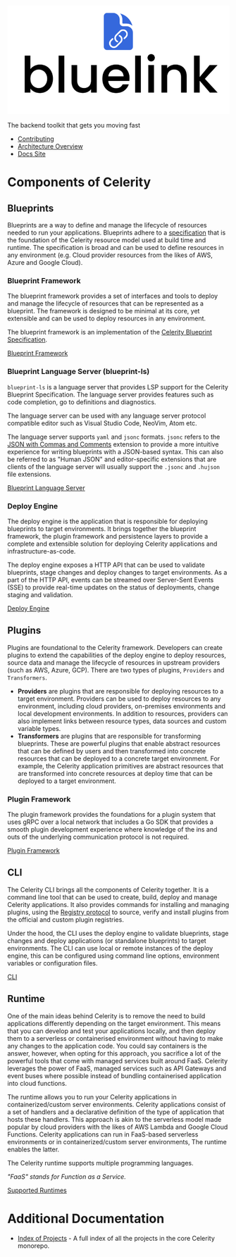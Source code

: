 ![Celerity](/resources/logo.svg)

The backend toolkit that gets you moving fast

- [Contributing](./CONTRIBUTING.md)
- [Architecture Overview](./ARCHITECTURE_OVERVIEW.md)
- [Docs Site](https://celerityframework.io)

# Components of Celerity

## Blueprints

Blueprints are a way to define and manage the lifecycle of resources needed to run your applications. Blueprints adhere to a [specification](https://celerityframework.io/docs/blueprint/specification) that is the foundation of the Celerity resource model used at build time and runtime.
The specification is broad and can be used to define resources in any environment (e.g. Cloud provider resources from the likes of AWS, Azure and Google Cloud).

### Blueprint Framework

The blueprint framework provides a set of interfaces and tools to deploy and manage the lifecycle of resources that can be represented as a blueprint. The framework is designed to be minimal at its core, yet extensible and can be used to deploy resources in any environment.

The blueprint framework is an implementation of the [Celerity Blueprint Specification](https://celerityframework.io/docs/blueprint/specification).

[Blueprint Framework](./libs/blueprint)

### Blueprint Language Server (blueprint-ls)

`blueprint-ls` is a language server that provides LSP support for the Celerity Blueprint Specification. The language server provides features such as code completion, go to definitions and diagnostics.

The language server can be used with any language server protocol compatible editor such as Visual Studio Code, NeoVim,  Atom etc.

The language server supports `yaml` and `jsonc` formats. `jsonc` refers to the [JSON with Commas and Comments](https://nigeltao.github.io/blog/2021/json-with-commas-comments.html) extension to provide a more intuitive experience for writing blueprints with a JSON-based syntax. This can also be referred to as "Human JSON" and editor-specific extensions that are clients of the language server will usually support the `.jsonc` and `.hujson` file extensions.

[Blueprint Language Server](./tools/blueprint-ls)

### Deploy Engine

The deploy engine is the application that is responsible for deploying blueprints to target environments. It brings together the blueprint framework, the plugin framework and persistence layers to provide a complete and extensible solution for deploying Celerity applications and infrastructure-as-code.

The deploy engine exposes a HTTP API that can be used to validate blueprints, stage changes and deploy changes to target environments. As a part of the HTTP API, events can be streamed over Server-Sent Events (SSE) to provide real-time updates on the status of deployments, change staging and validation. 

[Deploy Engine](./apps/deploy-engine)

## Plugins

Plugins are foundational to the Celerity framework. Developers can create plugins to extend the capabilities of the deploy engine to deploy resources, source data and manage the lifecycle of resources in upstream providers (such as AWS, Azure, GCP).
There are two types of plugins, `Providers` and `Transformers`.
- **Providers** are plugins that are responsible for deploying resources to a target environment. Providers can be used to deploy resources to any environment, including cloud providers, on-premises environments and local development environments. In addition to resources, providers can also implement links between resource types, data sources and custom variable types.
- **Transformers** are plugins that are responsible for transforming blueprints. These are powerful plugins that enable abstract resources that can be defined by users and then transformed into concrete resources that can be deployed to a concrete target environment. For example, the Celerity application primitives are abstract resources that are transformed into concrete resources at deploy time that can be deployed to a target environment.

### Plugin Framework

The plugin framework provides the foundations for a plugin system that uses gRPC over a local network that includes a Go SDK that provides a smooth plugin development experience where knowledge of the ins and outs of the underlying communication protocol is not required.

[Plugin Framework](./libs/plugin-framework)

## CLI

The Celerity CLI brings all the components of Celerity together. It is a command line tool that can be used to create, build, deploy and manage Celerity applications.
It also provides commands for installing and managing plugins, using the [Registry protocol](https://www.celerityframework.io/plugin-framework/docs/registry-protocols-formats/registry-protocol) to source, verify and install plugins from the official and custom plugin registries.

Under the hood, the CLI uses the deploy engine to validate blueprints, stage changes and deploy applications (or standalone blueprints) to target environments.
The CLI can use local or remote instances of the deploy engine, this can be configured using command line options, environment variables or configuration files.

[CLI](./apps/cli)

## Runtime

One of the main ideas behind Celerity is to remove the need to build applications differently depending on the target environment. This means that you can develop and test your applications locally, and then deploy them to a serverless or containerised environment without having to make any changes to the application code.
You could say containers is the answer, however, when opting for this approach, you sacrifice a lot of the powerful tools that come with managed services built around FaaS. Celerity leverages the power of FaaS, managed services such as API Gateways and event buses where possible instead of bundling containerised application into cloud functions.

The runtime allows you to run your Celerity applications in containerized/custom server environments. Celerity applications consist of a set of handlers and a declarative definition of the type of application that hosts these handlers. This approach is akin to the serverless model made popular by cloud providers with the likes of AWS Lambda and Google Cloud Functions. Celerity applications can run in FaaS-based serverless environments or in containerized/custom server environments, The runtime enables the latter.

The Celerity runtime supports multiple programming languages.

_"FaaS" stands for Function as a Service._

[Supported Runtimes](./apps/runtime)

# Additional Documentation

- [Index of Projects](./docs/INDEX.md) - A full index of all the projects in the core Celerity monorepo.
